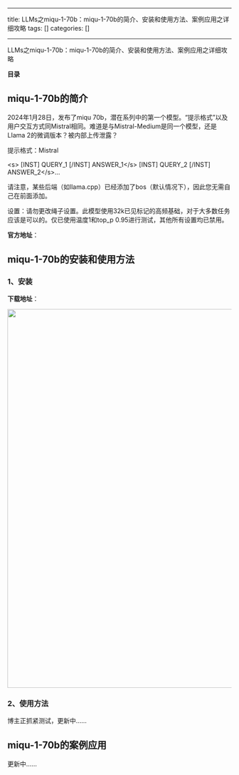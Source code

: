 
--- 
title:  LLMs之miqu-1-70b：miqu-1-70b的简介、安装和使用方法、案例应用之详细攻略 
tags: []
categories: [] 

---
LLMs之miqu-1-70b：miqu-1-70b的简介、安装和使用方法、案例应用之详细攻略





**目录**





















## **miqu-1-70b的简介**

2024年1月28日，发布了miqu 70b，潜在系列中的第一个模型。“提示格式”以及用户交互方式同Mistral相同。难道是与Mistral-Medium是同一个模型，还是LIama 2的微调版本？被内部上传泄露？

提示格式：Mistral

&lt;s&gt; [INST] QUERY_1 [/INST] ANSWER_1&lt;/s&gt; [INST] QUERY_2 [/INST] ANSWER_2&lt;/s&gt;...

请注意，某些后端（如llama.cpp）已经添加了bos（默认情况下），因此您无需自己在前面添加。

设置：请勿更改绳子设置。此模型使用32k已见标记的高频基础，对于大多数任务应该是可以的。仅已使用温度1和top_p 0.95进行测试，其他所有设置均已禁用。

**<strong>官方地址**</strong>：





## **miqu-1-70b的安装和使用方法**

### **<strong><strong>1、安装**</strong></strong>

**<strong>下载地址**</strong>：

<img alt="" height="850" src="https://img-blog.csdnimg.cn/direct/def7d984999e4193bf4662ff43adcc00.png" width="1200">





### **<strong><strong>2、使用方法**</strong></strong>

博主正抓紧测试，更新中……











## **miqu-1-70b的案例应用**

更新中……












